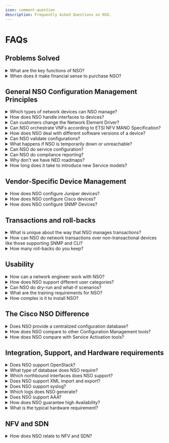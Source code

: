 ```yaml
---
icon: comment-question
description: Frequently Asked Questions on NSO.
---
```


# FAQs

## Problems Solved <a href="#problems-solved-1" id="problems-solved-1"></a>

<details>

<summary>What are the key functions of NSO?</summary>

Unlike other configuration managers on the market, NSO focuses not only on reading but also on writing deep fine-grained configurations to the network. NSO provides configuration management for both devices and network services. Any detailed parameter can be changed and NSO will generate the minimum configuration changes to the devices (not the entire config files).

NSO applies distributed transactions to all network changes. That is, if there is an error on any device when committing a change to the network, none of the other devices in that [transaction will be changed](faqs.md#what-is-unique-about-the-way-that-nso-manages-transactions). This includes non-transactional devices like CLI and SNMP. When NSO writes the configuration changes it is capable of generating any reverse operations to keep the network and NSO in a consistent state (these reverse operations are stored in rollback files).

</details>

<details>

<summary>When does it make financial sense to purchase NSO?</summary>

Cisco research and customer experience shows 50-70% cost savings can be achieved within Service & Network Ops using NSO and model driven orchestration. Connect with your Cisco representative to get more information about how NSO can help your operations.

</details>

## General NSO Configuration Management Principles <a href="#general-nso-configuration-management-principles-1" id="general-nso-configuration-management-principles-1"></a>

<details>

<summary>Which types of network devices can NSO manage?</summary>

Any device that can be remotely configured can be managed by NSO. This includes routers, switches, load balancers, firewalls, web servers, and a whole host of other devices (both virtual and physical). Since it is not limited to one type of device or particular vendor, NSO allows for the management of the entire network from a single pane of glass.

</details>

<details>

<summary>How does NSO handle interfaces to devices?</summary>

The device interfaces are managed by NSO Network Element Drivers (NEDs) and the accompanying toolkit. Cisco provides NEDs to Juniper, Cisco, Alcatel-Lucent, Ericsson, A10, F5, Brocade, HP, Huawei, and others. Additional NEDs can be ordered from Cisco or developed by end-customers and integrators.

As part of the support contract, Cisco will support any device upgrades with the same NED functionality.

</details>

<details>

<summary>Can customers change the Network Element Driver?</summary>

In theory, customers can create or enhance Network Element Drivers, NEDs, since the NED source (YANG, etc.) and developer guide come with the system.

But in practice, there should be no need for a customer to do so.

If a customer chooses to create or enhance a NED, this will mean that:

* The NED cannot be supported by Cisco TAC.
* The upgrade path to official NED versions will break.

The only time customer development of NEDs should be considered is:

* In case of emergency.
* For one-off devices/systems.

However, it is always advised to use a qualified partner to create or enhance a NED.

</details>

<details>

<summary>Can NSO orchestrate VNFs according to ETSI NFV MANO Specification?</summary>

NSO with the NFVO package is an ETSI-compliant implementation of NFV orchestration. The Cisco NFVO is designed to enable easy integration with Specialized-VNFMs by offering a flexible interface or “dock” into which a third-party VNFM can be integrated without having to make changes to the NFV-O itself. Cisco Elastic Services Controller, a multi-vendor VNFM, is integrated via this interface to provide a full NFV orchestration platform.

</details>

<details>

<summary>How does NSO deal with different software versions of a device?</summary>

When NSO connects to a device it discovers the device version and the appropriate data model version. The NSO Web interface, CLI, database, and APIs are version-aware, so the correct model will be used. When committing changes to the network, a user can choose different strategies (require all devices to support all changes or skip changes to devices not supporting them). The network engineer using NSO does not have to keep device versions in mind, NSO resolves all of this.

</details>

<details>

<summary>Can NSO validate configurations?</summary>

Yes, NSO supports deep fine-grain configuration validations. Validations can be applied to both devices and services. Validation constraints can be added at run-time to specify uniqueness, dependencies between configuration items and devices, and more.

Some examples of validations include:

* All URLs must be unique.
* All devices should have a management interface m0 with status up.
* The MTU for ATM interfaces must be between 64 and 17966.

</details>

<details>

<summary>What happens if NSO is temporarily down or unreachable?</summary>

NSO can reconcile any configuration change that happened out-of-band and allows a network engineer to determine which configuration is correct.

</details>

<details>

<summary>Can NSO do service configuration?</summary>

Absolutely! NSO is typically used for provisioning network services like VPNs, ACLs, BGP Peers, etc. It is of great value to have one product and one embedded database that provisions services and device configurations as one atomic transaction.

NSO supports fine-grained service updates: the user can change any aspect of a service and NSO will calculate the resulting minimum device configuration changes. NSO automatically cleans up the network when services are deleted.

NSO can also perform network audits to detect if any device configuration has changed with respect to the desired service configuration. The diff can be displayed and analyzed and the service can be re-deployed if needed.

</details>

<details>

<summary>Can NSO do compliance reporting?</summary>

NSO has built-in support for compliance reporting that will check that all devices and services are configured as expected. It also shows details for any discrepancies, such as a misconfigured VPN on an interface. The report also includes details about all changes that have been performed in the network.

</details>

<details>

<summary>Why don't we have NED roadmaps?</summary>

Any NED supports the features that have been used by previous customers and POCs for that NED. No customer should expect any NED to be "complete" and cover all possible use cases for the managed device. NEDs are developed incrementally as and when needed. There is also no NED roadmap. This is possible because of the extremely short turnaround times for NEDs and NED enhancements. This is beneficial to everyone. From a customer perspective, they will get the NEDs and NED features that they require for when they need them. The question "Does NED x support feature y or OS version x?" becomes moot - the answer is yes - if it is required then it will, provided that the customer has purchased the NED, that they have a current support agreement, that the request is for "normal" use of the managed device (i.e. a configuration use case that is not extremely customer specific), and that the NED team can access devices for test purposes, which may require access to devices in the customer's network.

The normal SWSS contract covers NEDs purchased from the price list and entitles access to all future versions of the NEDs. They can request enhancements to the NEDs, via the account team, as per the NED request process specified in the NED index slides on DevNet and Field Portal, and we will deliver these at no additional cost, provided that the enhancements represent reasonably mainstream use of the managed devices, and can be added without adverse impact on other customers. NED enhancements will normally be delivered within 2-6 weeks after we have received the required data regarding the configuration use cases and commands, depending on the volume and complexity of the enhancements, and also sometimes on being able to access the customer devices in the cases where device/OS versions and features are not available in our labs.

</details>

<details>

<summary>How long does it take to introduce new Service models?</summary>

Introducing new service types (VPN, Firewall Policies, etc.) into NSO Service models usually takes a matter of days. As with devices, services are defined by data models. Once a new service model is created, it can automatically be loaded and used for new service instances.

</details>

## Vendor-Specific Device Management <a href="#vendor-specific-device-management-1" id="vendor-specific-device-management-1"></a>

<details>

<summary>How does NSO configure Juniper devices?</summary>

The Juniper NED, with a complete JunOS Schema, is available for purchase. Upgrades are managed by reading the JunOS schema from the upgraded device and the NSO toolkit will re-render all the NSO functions from the newly read JunOS schema, including the user interfaces and the database schema.

</details>

<details>

<summary>How does NSO configure Cisco devices?</summary>

Multiple Cisco CLI NEDs are available for purchase, for IOS (IOS XE), NX-OS, IOS -XR and others. The NEDs include YANG data models representing subsets of the devices’ configuration. From these data models, NSO renders Cisco CLI sequences and parses CLI outputs without any code. This means that adding support for new commands is a matter of adding the command to the model. Furthermore, the model covers dependencies so NSO can generate commands and roll-backs.

</details>

<details>

<summary>How does NSO configure SNMP Devices?</summary>

NSO can load SNMP MIBs and generate configuration commands directly from the MIBs. Before loading the MIBs an integrator can annotate the MIB with ordering dependencies so that a user does not need to know that a certain variable needs to have a certain value before changing another variable, which is common in SNMP. NSO also handles table relationships automatically. NSO allows for transaction-based management of SNMP devices. The NSO diff-engine can generate the reverse operations to reach the previous state, thus supporting roll-backs also of SNMP devices.

</details>

## Transactions and roll-backs <a href="#transactions-and-roll-backs-1" id="transactions-and-roll-backs-1"></a>

<details>

<summary>What is unique about the way that NSO manages transactions?</summary>

NSO does not just fire off commands to the network but rather confirms that all changes in the transaction are deployed correctly at the device level. If at any point of the series a device cannot be changed, the entire transaction is automatically roll-backed. This ensures that there is always a consistent network state. Complex rollback scenarios like the correct ordering of CLI commands are handled. The NSO database, the services and the devices configurations are all part of the same transaction.

Users can load network-wide rollback files to undo network changes.

</details>

<details>

<summary>How can NSO do network transactions over non-transactional devices like those supporting SNMP and CLI?</summary>

NSO performs any configuration change as a diff operation against the current configuration. If a device does not support rollbacks, NSO can use the diff engine to calculate the diff between current state and the previous state before the configuration change is applied. NSO knows the capabilities for different network devices and will issue a config change or just a rollback command depending on the network device capabilities. The data models for the devices specify dependencies explicitly as directed references – this ensures that NSO knows in which order to create and delete items.

</details>

<details>

<summary>How many roll-backs do you keep?</summary>

That is up to the user of NSO – it is configurable.

</details>

## Usability <a href="#usability-1" id="usability-1"></a>

<details>

<summary>How can a network engineer work with NSO?</summary>

Most network engineers are hard-core CLI users. NSO is the only product on the market that is designed with the network engineer in mind. NSO provides a network-wide CLI to a multi-vendor network. As a real-time abstraction of the network, it doesn’t matter which access methods are used, the network is [always in a consistent state](faqs.md#what-are-the-key-functions-of-nso). Some of our customers use NSO for network automation by hooking it into their workflow systems, while at the same time having the CLI access for network engineers to quickly review and approve changes to device configurations.

</details>

<details>

<summary>How does NSO support different user categories?</summary>

NSO supports different interfaces for different users with different needs and skills:

* CLI for power users.
* Web interface for ad-hoc users.
* Programmable interfaces: REST, scripting, Java, JavaScript.

</details>

<details>

<summary>Can NSO do dry-run and what-if scenarios?</summary>

Before a transaction is committed, a user can inspect the actual effect on the network in two ways:

* `Compare running brief` – this will show the difference between the desired configuration and the current configuration.
* `Dry-run` – this will also involve any service provisioning logic and show the resulting device configurations.

</details>

<details>

<summary>What are the training requirements for NSO?</summary>

Limited training is required to get started. NSO is designed to be user-friendly to network engineers by providing common tools that they are already familiar using, such as a CLI and a Web interface.

</details>

<details>

<summary>How complex is it to install NSO?</summary>

NSO installs in seconds. There are no third-party requirements.

</details>

## The Cisco NSO Difference <a href="#the-cisco-nso-difference-1" id="the-cisco-nso-difference-1"></a>

<details>

<summary>Does NSO provide a centralized configuration database?</summary>

The NSO-embedded configuration database and transaction engine are at the heart of the product. Whenever an NSO user changes a device or service configuration this change is applied as [one single transaction](faqs.md#transactions-and-roll-backs-1) including the NSO database as well as the devices. This means that the database will always represent the true state of the network. In case of out-of-band configurations, boot-strap scenarios, etc., NSO supports synchronization and comparison tools.

The database is an integral part of NSO, so schemas and database administration are managed automatically without requiring a database administrator.

The database can be imported, exported, and queried using XML, XPath, and the CLI and Web interfaces. Programmatic interfaces to the database are also provided.

</details>

<details>

<summary>How does NSO compare to other Configuration Management tools?</summary>

If you look at the marketing material, there seems to be a lot of configuration management tools on the market. However, when you dig into the actual functionality available for writing configurations to the devices, it is disappointing. The practice for these kinds of tools is to push and pull configuration files, store them, diff them, and restore them. This works fine for static environments. The above tools do not actually understand the configurations, they treat them as opaque text files.

NSO on the other hand understands the configurations and represents them as fine-grained data structures in the embedded configuration database. Thereby NSO can provide configuration-aware tools like the CLI, configuration validation, an auto-rendered web interface, etc. And most importantly NSO can do real-time fine-grained changes rather than diffing and pulling configuration files.

NSO can also do [service provisionin](faqs.md#can-nso-do-service-configuration)g.

Some vendors have fantastic tools for managing their specific devices. This works great if you have a single-vendor network. However, single-vendor networks are rare.

</details>

<details>

<summary>How does NSO compare with Service Activation tools?</summary>

NSO has unique features to ensure shorter time-to-market and lower cost of ownership than any other service activation tools on the market.

There are several stove-pipe activation tools (single-vendor, single service-type) that work very well for that specific vendor or service type. Service activation with these tools breaks down when a service requires different vendors or multiple service types. NSO is capable of handling multiple service types for multi-vendor networks.

NSO is unique in the way it communicates with the devices. Many activation tools require device “adaptors” that are custom-coded and expensive to maintain. The [NSO Network Element Driver (NED) technology](faqs.md#how-does-nso-handle-interfaces-to-devices) makes device integration simple.

Another difference is that NSO applies transactions to the activation chain. Many other activation tools are workflow-centric, which makes it very hard to recover from faults, and in many cases, they escape to manual work orders.

NSO also provides detailed knowledge of the device configurations: it can make sure that the service instance is consistent with the actual device configuration. NSO provides a network and service CLI as a power tool for network engineers. The visibility of the activation chain, using the CLI, service dry-run, etc, helps the network engineers trust the tool (this is harder to do with tools that just provide a magic OK button).

</details>

## Integration, Support, and Hardware requirements <a href="#integration-support-and-hardware-requirements-1" id="integration-support-and-hardware-requirements-1"></a>

<details>

<summary>Does NSO support OpenStack?</summary>

The Havanna release of OpenStack introduced an NSO Mechanism Driver that maps the OpenStack Neutron network model changes to NSO REST calls. NSO can then map these changes to a multi-vendor network.

</details>

<details>

<summary>What type of database does NSO require?</summary>

NSO ships with an [embedded special-purpose database](faqs.md#does-nso-provide-a-centralized-configuration-database), so no external database server is needed.

</details>

<details>

<summary>Which northbound interfaces does NSO support?</summary>

The following interfaces are auto-rendered for all services and devices:

* CLI: for network engineers that prefer a Juniper or Cisco-style command-line interface.
* Web interface: for network engineers that prefer a graphical interface.
* REST: for programmatic access (exactly the same feature set as the CLI and Web interface).
* Java/C: for building custom applications and service provisioning logic.
* JavaScript: for embedding NSO functions in portals.
* NETCONF: for importing and exporting XML configurations.
* SNMP: for reading status and receiving NSO alarms.
* Python: for scripting network-wide configuration changes.

</details>

<details>

<summary>Does NSO support XML import and export?</summary>

NETCONF is an XML-based protocol. So by using the northbound NETCONF interface configuration data as well as operational data can be imported and exported. The NSO database has XML import and export tools.

</details>

<details>

<summary>Does NSO support syslog?</summary>

NSO supports generating BSD and RFC 5424 Syslog messages.

</details>

<details>

<summary>Which logs does NSO generate?</summary>

Developer logs, audit trail logs, web interface logs, device communication logs, and XPath logs.

</details>

<details>

<summary>Does NSO support AAA?</summary>

NSO contains a rich AAA engine that spans all interfaces. NSO supports role-based access control lists providing different access privileges to different users. These privileges may apply to a group of devices, or to individual devices, or to any subset of any device configuration. External authentication can be used via the Pluggable Application Module (PAM).

</details>

<details>

<summary>How does NSO guarantee high Availability?</summary>

NSO can be configured to run in HA mode: one master and several slaves. All slaves are updated at every transactional border. The slaves can be used for reading data. The slaves are hot-standby and a fail-over to a slave can be made at any time. In the clustered solution described above, each cluster node is typically a HA configuration.

</details>

<details>

<summary>What is the typical hardware requirement?</summary>

NSO requires a standard Unix box

* Medium (< 1000 devices): 4 Core CPU and 32 GB RAM.
* Large (> 1000 devices): 8 Core CPU and 64 BG RAM.
* Linux/x86 – Linux/x86 64.
* MacOS 10.6/x86 64.

</details>

## NFV and SDN <a href="#nfv-and-sdn-1" id="nfv-and-sdn-1"></a>

<details>

<summary>How does NSO relate to NFV and SDN?</summary>

In the NFV architecture NSO, with the NSO NFVO component, fulfills the NFV orchestrator (NFVO) role, and also partially replaces the EMS/OSS layer. The Tail-f NSO architecture enables it to act as the central orchestrator and has the ability to control both SDN Controllers and NFV Managers. Tail-f NSO interfaces to SDN Controllers and NFV Managers via Network Equipment Drivers (NEDs). Similar to packages, NEDs are decoupled from the Tail-f NSO product and have their own release cycle enabling agile feature growth.

</details>
